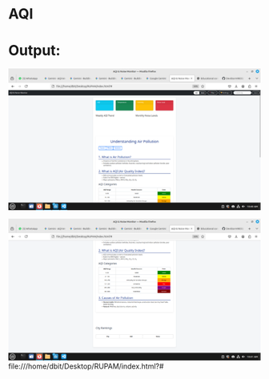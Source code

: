 # AQI

# Output:

![image alt](https://github.com/DevStorm9833/AQI/blob/196a0175dac051deca03f6c428f3a73352ba390c/assets/Output1.png)

![image alt](https://github.com/DevStorm9833/AQI/blob/a13e34807d7b81e791ffb3543ecce389b75addfa/assets/Output2.png)
file:///home/dbit/Desktop/RUPAM/index.html?#
